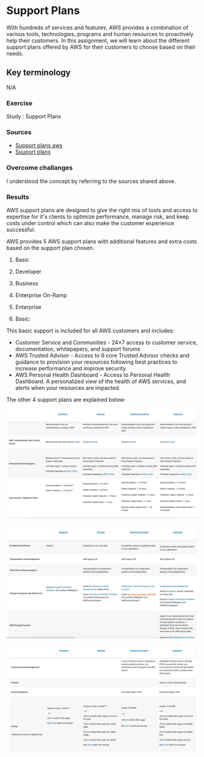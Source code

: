 # Support Plans

 With hundreds of services and features, AWS provides a combination of various tools, technologies, programs and human resources to proactively help their customers. In this assignment, we will learn about the different support plans offered by AWS for their customers to choose based on their needs.

## Key terminology

N/A

### Exercise

Study : Support Plans

### Sources

- [Support plans aws](https://aws.amazon.com/premiumsupport/plans/)
- [Suuport plans](https://jayendrapatil.com/aws-support-plans/)

### Overcome challanges

I understood the concept by referring to the sources shared above.

### Results
 
AWS support plans are designed to give the right mix of tools and access to expertise for it's clients to optimize performance, manage risk, and keep costs under control which can also make the customer experience successful.

AWS provides 5 AWS support plans with additional features and extra costs based on the support plan chosen.

1. Basic
2. Developer
3. Business
4. Enterprise On-Ramp
5. Enterprise

1. Basic:

This basic support is included for all AWS customers and includes:

- Customer Service and Communities - 24×7 access to customer service, documentation, whitepapers, and support forums
- AWS Trusted Advisor - Access to 6 core Trusted Advisor checks and guidance to provision your resources following best practices to increase performance and improve security.
- AWS Personal Health Dashboard - Access to Personal Health Dashboard. A personalized view of the health of AWS services, and alerts when your resources are impacted.

The other 4 support plans are explained below:

![AWS-14-2-SupportPlans](../00_includes/AWS-Week3/AWS-14-2/i1.png)

![AWS-14-2-SupportPlans](../00_includes/AWS-Week3/AWS-14-2/i2.png)

![AWS-14-2-SupportPlans](../00_includes/AWS-Week3/AWS-14-2/i3.png)
